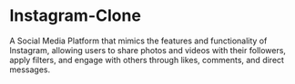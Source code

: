 # Instagram-Clone
A Social Media Platform that mimics the features and functionality of Instagram, allowing users to share photos and videos with their followers, apply filters, and engage with others through likes, comments, and direct messages.
